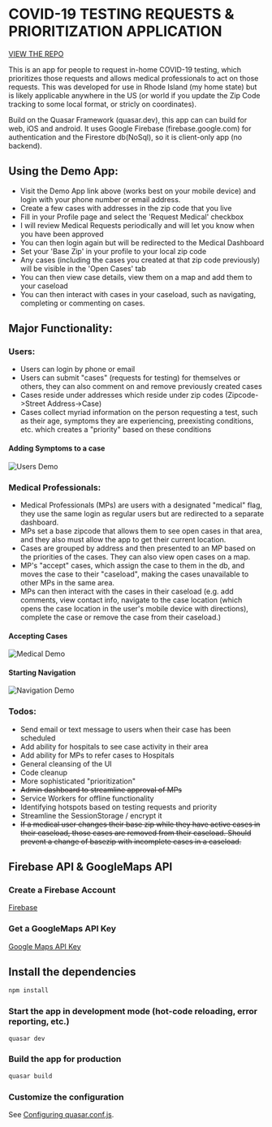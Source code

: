 # COVID-19 TESTING REQUESTS & PRIORITIZATION APPLICATION

[VIEW THE REPO](https://github.com/mattkloz/COVID19APP)

This is an app for people to request in-home COVID-19 testing, which prioritizes those requests and allows medical professionals to act on those requests. This was developed for use in Rhode Island (my home state) but is likely applicable anywhere in the US (or world if you update the Zip Code tracking to some local format, or stricly on coordinates).

Build on the Quasar Framework (quasar.dev), this app can can build for web, iOS and android. It uses Google Firebase (firebase.google.com) for authentication and the Firestore db(NoSql), so it is client-only app (no backend).

## Using the Demo App:
- Visit the Demo App link above (works best on your mobile device) and login with your phone number or email address.
- Create a few cases with addresses in the zip code that you live
- Fill in your Profile page and select the 'Request Medical' checkbox
- I will review Medical Requests periodically and will let you know when you have been approved
- You can then login again but will be redirected to the Medical Dashboard
- Set your 'Base Zip' in your profile to your local zip code
- Any cases (including the cases you created at that zip code previously) will be visible in the 'Open Cases' tab
- You can then view case details, view them on a map and add them to your caseload
- You can then interact with cases in your caseload, such as navigating, completing or commenting on cases.

## Major Functionality:

### Users:
- Users can login by phone or email
- Users can submit "cases" (requests for testing) for themselves or others, they can also comment on and remove previously created cases
- Cases reside under addresses which reside under zip codes (Zipcode->Street Address->Case)
- Cases collect myriad information on the person requesting a test, such as their age, symptoms they are experiencing, preexisting conditions, etc. which creates a "priority" based on these conditions

#### Adding Symptoms to a case
![Users Demo](https://demo-mjk.s3.amazonaws.com/symptoms3.gif)

### Medical Professionals:
- Medical Professionals (MPs) are users with a designated "medical" flag, they use the same login as regular users but are redirected to a separate dashboard.
- MPs set a base zipcode that allows them to see open cases in that area, and they also must allow the app to get their current location.
- Cases are grouped by address and then presented to an MP based on the priorities of the cases. They can also view open cases on a map.
- MP's "accept" cases, which assign the case to them in the db, and moves the case to their "caseload", making the cases unavailable to other MPs in the same area.
- MPs can then interact with the cases in their caseload (e.g. add comments, view contact info, navigate to the case location (which opens the case location in the user's mobile device with directions), complete the case or remove the case from their caseload.)

#### Accepting Cases
![Medical Demo](https://demo-mjk.s3.amazonaws.com/acceptcases.gif)

#### Starting Navigation
![Navigation Demo](https://demo-mjk.s3.amazonaws.com/nav1.gif)

### Todos:
  - Send email or text message to users when their case has been scheduled
  - Add ability for hospitals to see case activity in their area
  - Add ability for MPs to refer cases to Hospitals
  - General cleansing of the UI
  - Code cleanup
  - More sophisticated "prioritization"
  - ~~Admin dashboard to streamline approval of MPs~~
  - Service Workers for offline functionality
  - Identifying hotspots based on testing requests and priority
  - Streamline the SessionStorage / encrypt it
  - ~~If a medical user changes their base zip while they have active cases in their caseload, those cases are removed from their caseload. Should prevent a change of basezip with incomplete cases in a caseload.~~

## Firebase API & GoogleMaps API

### Create a Firebase Account
[Firebase](https://firebase.google.com)

### Get a GoogleMaps API Key
[Google Maps API Key](https://developers.google.com/maps/documentation/javascript/get-api-key)

## Install the dependencies
```bash
npm install
```


### Start the app in development mode (hot-code reloading, error reporting, etc.)
```bash
quasar dev
```


### Build the app for production
```bash
quasar build
```

### Customize the configuration
See [Configuring quasar.conf.js](https://quasar.dev/quasar-cli/quasar-conf-js).
